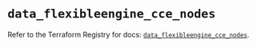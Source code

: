 # `data_flexibleengine_cce_nodes`

Refer to the Terraform Registry for docs: [`data_flexibleengine_cce_nodes`](https://registry.terraform.io/providers/flexibleenginecloud/flexibleengine/1.46.0/docs/data-sources/cce_nodes).
